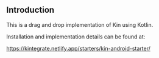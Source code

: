## Introduction

This is a drag and drop implementation of Kin using Kotlin.

Installation and implementation details can be found at:

https://kintegrate.netlify.app/starters/kin-android-starter/